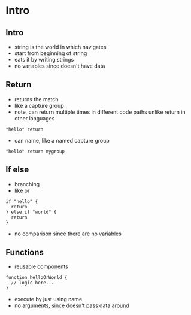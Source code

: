 # Intro



## Intro

- string is the world in which navigates
- start from beginning of string
- eats it by writing strings
- no variables since doesn't have data



## Return

- returns the match
- like a capture group
- note, can return multiple times in different code paths unlike return in other languages

```
"hello" return
```

- can name, like a named capture group

```
"hello" return mygroup
```



## If else

- branching
- like or

```
if "hello" {
  return
} else if "world" {
  return
}
```

- no comparison since there are no variables

<!-- todo: would allow different names for capture groups? makes sense to have different names depending on content? -->



## Functions

- reusable components

```
function helloOrWorld {
  // logic here...
}
```

- execute by just using name
- no arguments, since doesn't pass data around
